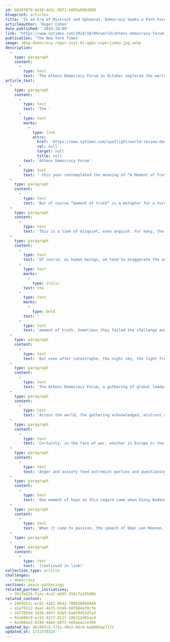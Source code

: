 ```yaml
---
id: b649f8f9-8410-443c-9971-e095a098d880
blueprint: articles
title: 'In an Era of Mistrust and Upheaval, Democracy Seeks a Path Forward'
articleauthor: 'Roger Cohen'
date_published: '2024-10-09'
link: 'https://www.nytimes.com/2024/10/09/world/athens-democracy-forum-analysis.html'
publication: 'The New York Times'
image: 10sp-democracy-roger-inyt-01-qgbz-superjumbo.jpg.webp
description:
  -
    type: paragraph
    content:
      -
        type: text
        text: 'The Athens Democracy Forum in October explored the world’s schisms in the face of threats from technology and shifts in the world order.'
article_text:
  -
    type: paragraph
    content:
      -
        type: text
        text: 'The '
      -
        type: text
        marks:
          -
            type: link
            attrs:
              href: 'https://www.nytimes.com/spotlight/world-review-democracy'
              rel: null
              target: null
              title: null
        text: 'Athens Democracy Forum'
      -
        type: text
        text: ' this year contemplated the meaning of “A Moment of Truth.” It was an intriguing theme. In one sense this is clearly not such a moment, for misrepresentations, deepfakes and outright lies abound. The term “fake news” has entered the global lexicon.'
  -
    type: paragraph
    content:
      -
        type: text
        text: 'But of course “moment of truth” is a metaphor for a turning point, or a time of critical decisions, roughly what the ancient Greeks called kairos and is being referred to now as an “inflection point.” Much of humanity, it seems, feels the world is building toward some overarching crisis, induced by war, or the rapid advance of A.I., or climate change, or the isolating impact of technology, or the unbearable acceleration of life, or some combination of them all.'
  -
    type: paragraph
    content:
      -
        type: text
        text: 'This is a time of disquiet, even anguish. For many, the planet seems lonelier and more menacing.'
  -
    type: paragraph
    content:
      -
        type: text
        text: 'Of course, as human beings, we tend to exaggerate the uniqueness of our times. Many previous generations have believed they faced “a moment of truth” or even '
      -
        type: text
        marks:
          -
            type: italic
        text: the
      -
        type: text
        marks:
          -
            type: bold
        text: ' '
      -
        type: text
        text: 'moment of truth. Sometimes they failed the challenge and calamity ensued.'
  -
    type: paragraph
    content:
      -
        type: text
        text: 'But even after catastrophe, the night sky, the light from distant stars and the vast universe were still there; and so were the awe, the uplift, the quest for universal understanding and the sense of humility they summon from the human spirit.'
  -
    type: paragraph
    content:
      -
        type: text
        text: 'The Athens Democracy Forum, a gathering of global leaders last week in association with The New York Times, was inhabited by a particular sense of unease. Inevitably there was talk of the stubborn war in Ukraine and the spreading war in the Middle East. Their terrible toll cast a pall. As after 9/11 two decades ago, the world has changed since the Oct. 7 Hamas terrorist attack and Israel’s devastating retaliation against Palestinians in Gaza.'
  -
    type: paragraph
    content:
      -
        type: text
        text: 'Across the world, the gathering acknowledged, mistrust advances in the cacophony of social media. Compromise, without which democracy struggles, has been one victim of this clamor. We live increasingly in an all-or-nothing culture. The uncertainty surrounding a close-run American election, and the fracture in many Western societies between the connected living in the “somewhere” of the knowledge economy and the forgotten living “nowhere” in industrial wastelands and rural areas, undermine the West. It finds itself in a moment of relative weakness as other powers, including Russia and China with their authoritarian systems, push anti-American agendas.'
  -
    type: paragraph
    content:
      -
        type: text
        text: 'Certainly, in the face of war, whether in Europe or the Middle East, the capacity of major powers to come together and impose a peaceful resolution seems near nonexistent.'
  -
    type: paragraph
    content:
      -
        type: text
        text: 'Anger and anxiety feed extremist parties and questioning of democratic systems. “Democracy is fragile,” Corinne Momal-Vanian, the executive director of the Kofi Annan Foundation, told the forum. “It has many enemies.” But, she insisted, there is no substitute for “representative, inclusive and accountable” governance if people are to be free and empowered. As she noted, democracy “is also resilient.”'
  -
    type: paragraph
    content:
      -
        type: text
        text: 'One moment of hope in this regard came when Ginny Badanes, the general manager of Microsoft’s Democracy Forward, a division of the company that works to advance and protect democracy by safeguarding open and secure exchange, related how her preteen son battled to get a bill through Congress. Of course, this was not in real life but in an iCivics online game. Still, he was passionate about his political efforts, as were many of the young democracy advocates from across the world who attended the forum.'
  -
    type: paragraph
    content:
      -
        type: text
        text: 'When it came to passion, the speech of Omar van Reenen, the founder of Equal Namibia, an organization that has fought for L.G.B.T.Q. rights in Namibia against retrograde laws and state-sanctioned homophobia, was conspicuous. He was introduced by Ms. Momal-Vanian as the winner of the Kofi Annan NextGen Democracy Prize, which recognizes exceptional leadership among people 18 to 30 in the advancement of democracy.'
  -
    type: paragraph
  -
    type: paragraph
    content:
      -
        type: text
        text: '(continued in link)'
collection_type: article
challenges:
  - democracy
sections: peace-gatherings
related_partner_initiatives:
  - 391fbd26-51ec-4caf-ab95-358cfa395d0b
related_content:
  - 240dd13c-ec81-4162-8b42-780b30058840
  - a1ef9112-daac-4e15-b348-b079d4af0cfe
  - 2477855d-3438-485f-b3b5-6a478452d7a3
  - 92a684c9-ec52-4217-812f-186112d01ac0
  - 6a360ee3-019d-4dee-b075-4e5aeacce306
updated_by: 46c097c5-771c-49e2-b8c6-ba6009ae7172
updated_at: 1732370324
---
```

